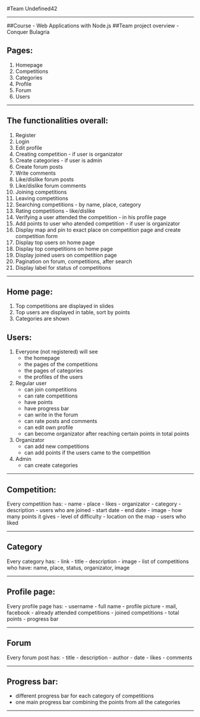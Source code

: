 #Team Undefined42

------------------------------------------

##Course - Web Applications with Node.js
##Team project overview - Conquer Bulagria


## Pages: 
1. Homepage
2. Competitions
3. Categories
4. Profile
5. Forum
6. Users

------------------------------------------

## The functionalities overall:
1. Register
2. Login
3. Edit profile
4. Creating competition - if user is organizator
5. Create categories - if user is admin
6. Create forum posts 
7. Write comments 
8. Like/dislike forum posts 
9. Like/dislike forum comments 
10. Joining competitions
11. Leaving competitions
12. Searching competitions - by name, place, category
13. Rating competitions - like/dislike
14. Verifying a user attended the competition - in his profile page
15. Add points to user who atended competition - if user is organizator
16. Display map and pin to exact place on competition page and create competition form
17. Display top users on home page
18. Display top competitions on home page
19. Display joined users on competition page
20. Pagination on forum, competitions, after search
20. Display label for status of competitions

-------------------------------------
## Home page:
1. Top competitions are displayed in slides
2. Top users are displayed in table, sort by points
3. Categories are shown 

## Users:
1. Everyone (not registered) will see 
	- the homepage
	- the pages of the competitions
	- the pages of categories
	- the profiles of the users
2. Regular user 
	- can join competitions
	- can rate competitions
	- have points
	- have progress bar 
	- can write in the forum
	- can rate posts and comments
	- can edit own profile
	- can become organizator after reaching certain points in total points
3. Organizator
	- can add new competitions
	- can add points if the users came to the competition
4. Admin
	- can create categories

-----------------------------------

## Competition:
Every competition has:
	- name
	- place
	- likes
	- organizator
	- category
	- description
	- users who are joined
	- start date
	- end date
	- image
	- how many points it gives
	- level of difficulty
	- location on the map
	- users who liked

--------------------------------------

## Category
Every category has:
	- link
	- title
	- description
	- image
	- list of competitions who have: name, place, status, organizator, image

--------------------------------------

## Profile page:
Every profile page has:
	- username
	- full name
	- profile picture
	- mail, facebook
	- already attended competitions
	- joined competitions
	- total points
	- progress bar

-----------------------------------------

## Forum
Every forum post has:
	- title
	- description
	- author
	- date
	- likes
	- comments

--------------------------------------

## Progress bar:
- different progress bar for each category of competitions
- one main progress bar combining the points from all the categories

---------------------------------------------


